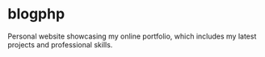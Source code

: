 # blogphp
Personal website showcasing my online portfolio, which includes my latest projects and professional skills.
